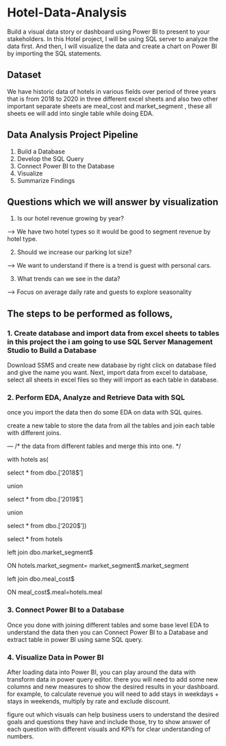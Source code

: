 # Hotel-Data-Analysis
Build a visual data story or dashboard using Power BI to present to your stakeholders. In this Hotel project, I will be using SQL server to analyze the data first. And then, I will visualize the data and create a chart on Power BI by importing the SQL statements.

## Dataset
We have historic data of hotels in various fields over period of three years that is from 2018 to 2020 in three different excel sheets and also two other important separate sheets are meal_cost and market_segment , these all sheets ee will add into single table while doing EDA.

## Data Analysis Project Pipeline
1) Build a Database
2) Develop the SQL Query
3) Connect Power BI to the Database
4) Visualize
5) Summarize Findings

## Questions which we will answer by visualization 

1) Is our hotel revenue growing by year?

--> We have two hotel types so it would be good to segment revenue by hotel type.

2) Should we increase our parking lot size?

--> We want to understand if there is a trend is guest with personal cars.

3) What trends can we see in the data?

--> Focus on average daily rate and guests to explore seasonality

##

## The steps to be performed as follows,

### 1. Create database and import data from excel sheets to tables in this project the i am going to use SQL Server Management Studio to Build a Database

Download SSMS and create new database by right click on database filed and give the name you want. Next, import data from excel to database, select all sheets in excel files so they will import as each table in database.

### 2. Perform EDA, Analyze and Retrieve Data with SQL

once you import the data then do some EDA on data with SQL quires.

create a new table to store the data from all the tables and join each table with different joins.

— /* the data from different tables and merge this into one. */

with hotels as(

select * from dbo.[‘2018$’]

union

select * from dbo.[‘2019$’]

union

select * from dbo.[‘2020$’])

select * from hotels

left join dbo.market_segment$

ON hotels.market_segment= market_segment$.market_segment

left join dbo.meal_cost$

ON meal_cost$.meal=hotels.meal

### 3. Connect Power BI to a Database

Once you done with joining different tables and some base level EDA to understand the data then you can Connect Power BI to a Database and extract table in power BI using same SQL query.

### 4. Visualize Data in Power BI

After loading data into Power BI, you can play around the data with transform data in power query editor. there you will need to add some new columns and new measures to show the desired results in your dashboard. for example, to calculate revenue you will need to add stays in weekdays + stays in weekends, multiply by rate and exclude discount.

figure out which visuals can help business users to understand the desired goals and questions they have and include those, try to show answer of each question with different visuals and KPI’s for clear understanding of numbers.
